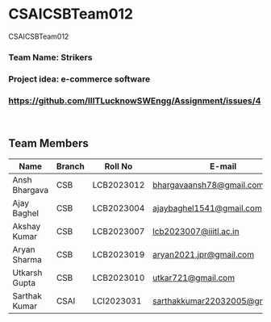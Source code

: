 # CSAICSBTeam012
CSAICSBTeam012

### Team Name: Strikers
### Project idea: e-commerce software
### https://github.com/IIITLucknowSWEngg/Assignment/issues/4
<br>

## Team Members
| Name           | Branch   | Roll No      | E-mail                            | GitHub ID             |
|----------------|----------|--------------|------------------------------------|-----------------------|
| Ansh Bhargava  | CSB      | LCB2023012   | bhargavaansh78@gmail.com          | bhargavaansh2211      |
| Ajay Baghel    | CSB      | LCB2023004   | ajaybaghel1541@gmail.com          | ajaybaghel05          |
| Akshay Kumar   | CSB      | LCB2023007   | lcb2023007@iiitl.ac.in            | akshay2023007         |
| Aryan Sharma   | CSB      | LCB2023019   | aryan2021.jpr@gmail.com           | Aryansharma12344323   |
| Utkarsh Gupta  | CSB      | LCB2023010   | utkar721@gmail.com                | justkarsh             |
| Sarthak Kumar  | CSAI     | LCI2023031   | sarthakkumar22032005@gmail.com    | sarthakai31           |

